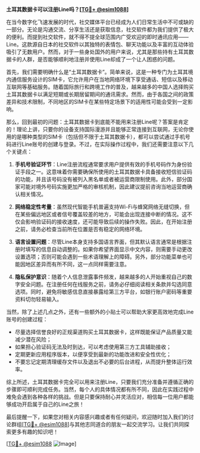 **土耳其数据卡可以注册Line吗？[[TG💪+ @esim1088](https://t.me/s/esim1088)]**

在当今数字化飞速发展的时代，社交媒体平台已经成为人们日常生活中不可或缺的一部分。无论是沟通交流、分享生活还是获取信息，社交软件都为我们提供了极大的便利。而提到社交软件，就不得不提全球范围内广受欢迎的即时通讯应用——Line。这款源自日本的社交软件以其独特的表情包、聊天功能以及丰富的互动体验吸引了无数用户。然而，对于一些身处国外的用户来说，尤其是那些持有土耳其数据卡的人群，是否能够顺利地注册并使用Line却成了一个让人困惑的问题。

首先，我们需要明确什么是“土耳其数据卡”。简单来说，这是一种专门为土耳其境内通信服务设计的SIM卡，它允许用户在当地网络环境下享受通话、短信以及移动互联网等基础服务。随着国际旅行和跨境工作的普及，越来越多的中国人选择购买土耳其数据卡以满足短期或长期居留期间的通讯需求。然而，由于各国之间的政策差异和技术限制，不同地区的SIM卡在某些特定场景下的适用性可能会受到一定影响。

那么，回到最初的问题：土耳其数据卡到底能不能用来注册Line呢？答案是肯定的！理论上讲，只要你的设备支持国际漫游并且能够正常连接到互联网，无论你使用的是哪种类型的SIM卡（包括但不限于土耳其数据卡），都可以尝试通过手机号码进行Line账号的创建与登录。不过，在实际操作过程中，我们还需要注意以下几个关键点：

1. **手机号验证环节**：Line注册流程通常要求用户提供有效的手机号码作为身份验证手段之一。这意味着你需要确保所使用的土耳其数据卡具备接收短信验证码的功能，并且该号码没有被列入黑名单或者被运营商限制使用。此外，部分国家可能对境外号码实施更加严格的审核机制，因此建议提前咨询当地运营商确认相关情况。

2. **网络稳定性考量**：虽然现代智能手机普遍支持Wi-Fi与蜂窝网络无缝切换，但在某些偏远地区或者信号覆盖较差的地方，可能会出现连接中断的情况。这不仅会影响验证码的接收速度，还可能导致后续的操作失败。因此，在开始注册之前，请务必检查当前所在位置是否有稳定的网络环境。

3. **语言设置问题**：尽管Line本身支持多国语言界面，但其默认语言通常是根据注册时填写的信息自动调整的。如果你希望界面显示中文内容，则需要手动更改设置选项；否则可能会遇到一些术语理解上的障碍。另外，部分功能菜单也可能因地区差异而有所不同，这一点同样需要注意。

4. **隐私保护意识**：随着个人信息泄露事件频发，越来越多的人开始重视自己的数字安全问题。在注册任何在线服务之前，请务必仔细阅读相关条款并勾选同意选项。同时，避免将敏感信息直接暴露给第三方平台，如银行账户密码等重要资料切勿轻易输入。

当然，除了上述几点之外，还有一些额外的小贴士可以帮助大家更高效地完成Line账号的创建过程：

- 尽量选择信誉良好的正规渠道购买土耳其数据卡，这样既能保证产品质量又能减少潜在风险；
- 如果担心验证码无法及时到达，可以考虑使用第三方工具辅助接收；
- 定期更新应用程序版本，以便享受到最新的功能改进和安全性优化；
- 不要忘记定期清理缓存文件以及退出不必要的后台进程，从而提升整体运行效率。

综上所述，土耳其数据卡完全可以用来注册Line，只要我们充分准备并遵循正确的步骤即可顺利完成任务。当然，每个人的具体情况都有所不同，因此在实践过程中难免会遇到各种各样的挑战。但是只要保持耐心并灵活应对，相信每一位用户都能够成功开启属于自己的Line之旅！

最后提醒一下，如果您对相关内容感兴趣或者有任何疑问，欢迎随时加入我们的讨论群组[[TG💪+ @esim1088](https://t.me/s/esim1088)]与其他志同道合的朋友一起交流学习。让我们共同探索更多有趣的知识吧！

[[TG💪+ @esim1088](https://t.me/s/esim1088) ![Image](https://i.postimg.cc/4NQfJmqS/Snipaste-2025-05-13-00-14-12.png)]